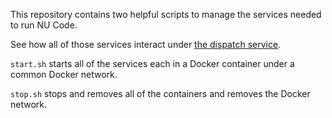 This repository contains two helpful scripts to manage the services needed to run NU Code.

See how all of those services interact under [the dispatch service](https://github.com/Tahler/nu-code-dispatch).

`start.sh` starts all of the services each in a Docker container under a common Docker network.

`stop.sh` stops and removes all of the containers and removes the Docker network.

